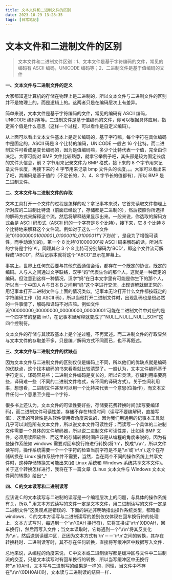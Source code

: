 ```yaml
---
title: 文本文件和二进制文件的区别
date: 2023-10-29 13:28:35
tags: [日常笔记]
---
```


# 文本文件和二进制文件的区别

> 文本文件和二进制文件区别：1、文本文件是基于字符编码的文件，常见的编码有 ASCII 编码，UNICODE 编码等；2、二进制文件是基于值编码的文件

**一、文本文件与二进制文件的定义**

大家都知道计算机的存储在物理上是二进制的，所以文本文件与二进制文件的区别并不是物理上的，而是逻辑上的。这两者只是在编码层次上有差异。

简单来说，文本文件是基于字符编码的文件，常见的编码有 ASCII 编码，UNICODE 编码等等。二进制文件是基于值编码的文件，你可以根据具体应用，指定某个值是什么意思（这样一个过程，可以看作是自定义编码）。

从上面可以看出文本文件基本上是定长编码的，基于字符嘛，每个字符在具体编码中是固定的，ASCII 码是 8 个比特的编码，UNICODE 一般占 16 个比特。而二进制文件可看成是变长编码的，因为是值编码嘛，多少个比特代表一个值，完全由你决定。大家可能对 BMP 文件比较熟悉，就拿它举例子吧，其头部是较为固定长度的文件头信息，前 2 字节用来记录文件为 BMP 格式，接下来的 8 个字节用来记录文件长度，再接下来的 4 字节用来记录 bmp 文件头的长度。。。大家可以看出来了吧，其编码是基于值的（不定长的，2、4、8 字节长的值都有），所以 BMP 是二进制文件。

**二、文本文件与二进制文件的存取**

文本工具打开一个文件的过程是怎样的呢？拿记事本来说，它首先读取文件物理上所对应的二进制比特流（前面已经说了，存储都是二进制的），然后按照你所选择的解码方式来解释这个流，然后将解释结果显示出来。一般来说，你选取的解码方式会是 ASCII 码形式（ASCII 码的一个字符是８个比特），接下来，它 8 个比特 8 个比特地来解释这个文件流。例如对于这么一个文件流"01000000*01000001_01000010_01000011"(下划线'*'，是我为了增强可读性，而手动添加的)，第一个 8 比特'01000000'按 ASCII 码来解码的话，所对应的字符是字符'A'，同理其它 3 个 8 比特可分别解码为'BCD'，即这个文件流可解释成“ABCD”，然后记事本就将这个“ABCD”显示在屏幕上。

事实上，世界上任何东西要与其他东西通信会话，都存在一个既定的协议，既定的编码。人与人之间通过文字联络，汉字“妈”代表生你的那个人，这就是一种既定的编码。但注意到这样一种情况，汉字“妈”在日本文字里有可能是你生下的那个人，所以当一个中国人Ａ与日本Ｂ之间用“妈”这个字进行交流，出现误解就很正常的。用记事本打开二进制文件与上面的情况类似。记事本无论打开什么文件都按既定的字符编码工作（如 ASCII 码），所以当他打开二进制文件时，出现乱码也是很必然的一件事情了，解码和译码不对应嘛。例如文件流'00000000_00000000_00000000_00000001'可能在二进制文件中对应的是一个四字节的整数 int1，在记事本里解释就变成了"NULL_NULL_NULL_SOH"这四个控制符。

文本文件的存储与其读取基本上是个逆过程，不再累述。而二进制文件的存取显然与文本文件的存取差不多，只是编／解码方式不同而已，也不再叙述。

**三、文本文件与二进制文件的优缺点**

因为文本文件与二进制文件的区别仅仅是编码上不同，所以他们的优缺点就是编码的优缺点，这个找本编码的书来看看就比较清楚了。一般认为，文本文件编码基于字符定长，译码容易些；二进制文件编码是变长的，所以它灵活，存储利用率要高些，译码难一些（不同的二进制文件格式，有不同的译码方式）。关于空间利用率，想想看，二进制文件甚至可以用一个比特来代表一个意思(位操作)，而文本文件任何一个意思至少是一个字符．

很多书上还认为，文本文件的可读性要好些，存储要花费转换时间(读写要编译码)，而二进制文件可读性差，存储不存在转换时间（读写不要编解码，直接写值）．这里的可读性是从软件使用者角度来说的，因为我们用通用的记事本工具就几乎可以浏览所有文本文件，所以说文本文件可读性好；而读写一个具体的二进制文件需要一个具体的文件解码器，所以说二进制文件可读性差，比如读 BMP 文件，必须用读图软件．而这里的存储转换时间应该是从编程的角度来说的，因为有些操作系统如 windows 需要对回车换行符进行转换(将'\n'，换成'\r\n'，所以文件读写时，操作系统需要一个一个字符的检查当前字符是不是'\n'或'\r\n').这个在存储转换在 Linux 操作系统中并不需要，当然，当在两个不同的操作系统上共享文件时，这种存储转换又可能出来(如 Linux 系统和 Windows 系统共享文本文件)。关于这个转换怎样进行，我将在下一篇文章《Linux 文本文件与 Windows 文本文件间的转换》给出^\_^

**四、Ｃ的文本读写和二进制读写**

应该说Ｃ的文本读写与二进制的读写是一个编程层次上的问题，与具体的操作系统有关，所以＂用文本方式读写的文件一定是文本文件，用二进制读写的文件一定是二进制文件"这类观点是错误的．下面的讲述非明确指出操作系统类型，都暗指 windows．Ｃ的文本方读写与二进制读写的差别仅仅体现在回车换行符的处理上．文本方式写时，每遇到一个'\n'(0AH 换行符)，它将其换成'\r\n'(0D0AH，回车换行)，然后再写入文件；当文本读取时，它每遇到一个'\r\n'将其反变化为'\n'，然后送到读缓冲区．正因为文本方式有'\n'－－'\r\n'之间的转换，其存在转换耗时．二进制读写时，其不存在任何转换，直接将写缓冲区中数据写入文件．

总地来说，从编程的角度来说，Ｃ中文本或二进制读写都是缓冲区与文件中二进制流的交互，只是文本读写时有回车换行的转换．所以当写缓冲区中无换行符'\n'(0AH)，文本写与二进制写的结果是一样的，同理，当文件中不存在'\r\n'(0DH0AH)时，文本读与二进制读的结果一样．
